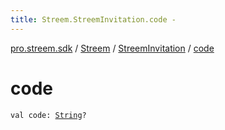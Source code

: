 ```yaml
---
title: Streem.StreemInvitation.code - 
---
```


[pro.streem.sdk](../../index.html) / [Streem](../index.html) / [StreemInvitation](index.html) / [code](./code.html)

# code

`val code: `[`String`](https://kotlinlang.org/api/latest/jvm/stdlib/kotlin/-string/index.html)`?`